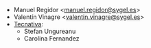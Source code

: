 - Manuel Regidor \<<manuel.regidor@sygel.es>\>
- Valentín Vinagre \<<valentin.vinagre@sygel.es>\>
- [Tecnativa](https://www.tecnativa.com):
  - Stefan Ungureanu
  - Carolina Fernandez
